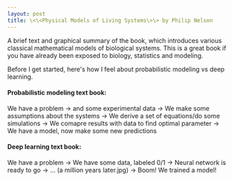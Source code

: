 ```yaml
---
layout: post
title: \<\<Physical Models of Living Systems\>\> by Philip Nelson
---
```


A brief text and graphical summary of the book, which introduces various classical mathematical models of biological systems. This is a great book if you have already been exposed to biology, statistics and modeling.
  
Before I get started, here's how I feel about probabilistic modeling vs deep learning.
  
#### Probabilistic modeling text book:
  
We have a problem -> and some experimental data -> We make some assumptions about the systems -> We derive a set of equations/do some simulations -> We comapre results with data to find optimal parameter -> We have a model, now make some new predictions
  
#### Deep learning text book:

We have a problem -> We have some data, labeled 0/1 -> Neural network is ready to go -> ... (a million years later.jpg) -> Boom! We trained a model!  
